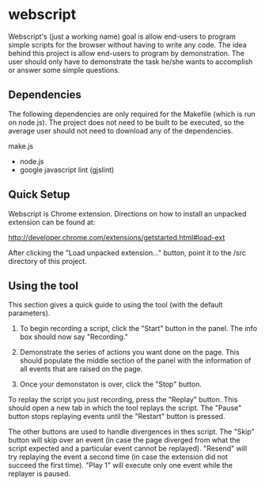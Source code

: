 webscript
=========

Webscript's (just a working name) goal is allow end-users to program simple
scripts for the browser without having to write any code. The idea behind this
project is allow end-users to program by demonstration. The user should only
have to demonstrate the task he/she wants to accomplish or answer some simple
questions.

Dependencies
-------------------

The following dependencies are only required for the Makefile (which is run on
node.js). The project does not need to be built to be executed, so the
average user should not need to download any of the dependencies.

make.js
 * node.js
 * google javascript lint (gjslint)

Quick Setup
-------------------

Webscript is Chrome extension. Directions on how to install an unpacked
extension can be found at:

http://developer.chrome.com/extensions/getstarted.html#load-ext

After clicking the "Load unpacked extension..." button, point it to the /src
directory of this project.

Using the tool
-------------------

This section gives a quick guide to using the tool (with the default
parameters).

1) To begin recording a script, click the "Start" button in the panel. The
info box should now say "Recording."

2) Demonstrate the series of actions you want done on the page. This should
populate the middle section of the panel with the information of all events
that are raised on the page.

3) Once your demonstaton is over, click the "Stop" button.

To replay the script you just recording, press the "Replay" button. This should
open a new tab in which the tool replays the script. The "Pause" button stops
replaying events until the "Restart" button is pressed.

The other buttons are used to handle divergences in thes script. The "Skip"
button will skip over an event (in case the page diverged from what the script
expected and a particular event cannot be replayed). "Resend" will try 
replaying the event a second time (in case the extension did not succeed the
first time). "Play 1" will execute only one event while the replayer is
paused.
